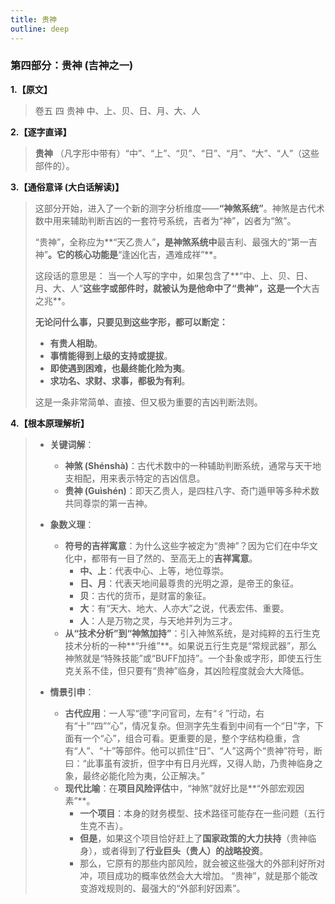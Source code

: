 ```yaml
---
title: 贵神
outline: deep
---
```

  
### **第四部分：贵神 (吉神之一)**

**1.【原文】**
> 卷五 四 贵神
> 中、上、贝、日、月、大、人

**2.【逐字直译】**
> **贵神**
> （凡字形中带有）“中”、“上”、“贝”、“日”、“月”、“大”、“人”（这些部件的）。

**3.【通俗意译 (大白话解读)】**
> 这部分开始，进入了一个新的测字分析维度——**“神煞系统”**。神煞是古代术数中用来辅助判断吉凶的一套符号系统，吉者为“神”，凶者为“煞”。
> 
> “贵神”，全称应为**“天乙贵人”**，是神煞系统中**最吉利、最强大的“第一吉神”**。它的核心功能是**“逢凶化吉，遇难成祥”**。
> 
> 这段话的意思是：
> 当一个人写的字中，如果包含了**“中、上、贝、日、月、大、人”**这些字或部件时，就被认为是他命中了“贵神”，这是一个**大吉之兆**。
> 
> **无论问什么事，只要见到这些字形，都可以断定：**
> *   **有贵人相助**。
> *   **事情能得到上级的支持或提拔**。
> *   **即使遇到困难，也最终能化险为夷**。
> *   **求功名、求财、求事，都极为有利**。
> 
> 这是一条非常简单、直接、但又极为重要的吉凶判断法则。

**4.【根本原理解析】**
> *   **关键词解**：
>     *   **神煞 (Shénshà)**：古代术数中的一种辅助判断系统，通常与天干地支相配，用来表示特定的吉凶信息。
>     *   **贵神 (Guìshén)**：即天乙贵人，是四柱八字、奇门遁甲等多种术数共同尊崇的第一吉神。
> 
> *   **象数义理**：
>     *   **符号的吉祥寓意**：为什么这些字被定为“贵神”？因为它们在中华文化中，都带有一目了然的、至高无上的**吉祥寓意**。
>         *   **中、上**：代表中心、上等，地位尊崇。
>         *   **日、月**：代表天地间最尊贵的光明之源，是帝王的象征。
>         *   **贝**：古代的货币，是财富的象征。
>         *   **大**：有“天大、地大、人亦大”之说，代表宏伟、重要。
>         *   **人**：人是万物之灵，与天地并列为三才。
>     *   **从“技术分析”到“神煞加持”**：引入神煞系统，是对纯粹的五行生克技术分析的一种**“升维”**。如果说五行生克是“常规武器”，那么神煞就是“特殊技能”或“BUFF加持”。一个卦象或字形，即使五行生克关系不佳，但只要有“贵神”临身，其凶险程度就会大大降低。
> 
> *   **情景引申**：
>     *   **古代应用**：一人写“德”字问官司，左有“彳”行动，右有“十”“四”“心”，情况复杂。但测字先生看到中间有一个“日”字，下面有一个“心”，组合可看。更重要的是，整个字结构稳重，含有“人”、“十”等部件。他可以抓住“日”、“人”这两个“贵神”符号，断曰：“此事虽有波折，但字中有日月光辉，又得人助，乃贵神临身之象，最终必能化险为夷，公正解决。”
>     *   **现代比喻**：在**项目风险评估**中，“神煞”就好比是**“外部宏观因素”**。
>         *   **一个项目**：本身的财务模型、技术路径可能存在一些问题（五行生克不吉）。
>         *   **但是**，如果这个项目恰好赶上了**国家政策的大力扶持**（贵神临身），或者得到了**行业巨头（贵人）的战略投资**。
>         *   那么，它原有的那些内部风险，就会被这些强大的外部利好所对冲，项目成功的概率依然会大大增加。
>         “贵神”，就是那个能改变游戏规则的、最强大的“外部利好因素”。
